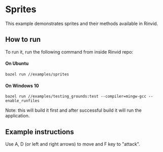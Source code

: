 # Sprites

This example demonstrates sprites and their methods available in Rinvid.

## How to run

To run it, run the following command from inside Rinvid repo:

#### On Ubuntu

    bazel run //examples/sprites

#### On Windows 10

    bazel run //examples/testing_grounds:test --compiler=mingw-gcc --enable_runfiles  

Note: this will build it first and after successful build it will run the application.

## Example instructions

Use A, D (or left and right arrows) to move and F key to "attack". 

